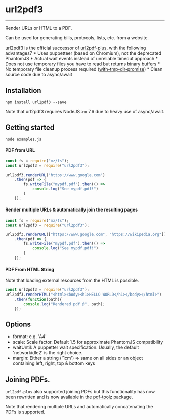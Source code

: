 # url2pdf3
---
Render URLs or HTML to a PDF.

Can be used for generating bills, protocols, lists, etc. from a website.

url2pdf3 is the official successor of [url2pdf-plus](https://github.com/FelixFurtmayr/url2pdf-plus), with the following advantages7
    * Uses puppetteer (based on Chromium), not the deprecated PhantomJS
    * Actual wait events instead of unreliable timeout approach
    * Does not use temporary files you have to read but returns binary buffers
    * No temporary file cleanup process required ([with-tmp-dir-promise](https://github.com/Rapidfacture/with-tmp-dir-promise))
    * Clean source code due to async/await

## Installation ##

    npm install url2pdf3 --save

Note that url2pdf3 requires NodeJS >= 7.6 due to heavy use of async/await.

## Getting started ##

    node examples.js

#### PDF from URL

```javascript
const fs = require("mz/fs");
const url2pdf3 = require("url2pdf3");

url2pdf3.renderURL("https://www.google.com")
    .then(pdf => {
        fs.writeFile("mypdf.pdf").then(() =>
            console.log("See mypdf.pdf!")
        )
    });
```

#### Render multiple URLs & automatically join the resulting pages

```javascript
const fs = require("mz/fs");
const url2pdf3 = require("url2pdf3");

url2pdf3.renderURL(["https://www.google.com", "https://wikipedia.org"])
    .then(pdf => {
        fs.writeFile("mypdf.pdf").then(() =>
            console.log("See mypdf.pdf!")
        )
    });
```

#### PDF From HTML String

Note that loading external resources from the HTML is possible.

```javascript
const url2pdf3 = require("url2pdf3");
url2pdf3.renderHTML("<html><body><h1>HELLO WORLD</h1></body></html>")
    .then(function(path){
        console.log("Rendered pdf @", path);
    });
```

## Options

 * format: e.g. 'A4'
 * scale: Scale factor. Default 1.5 for approximate PhantomJS compatibility
 * waitUntil: A puppetter wait specification. Usually, the default 'networkidle2' is the right choice.
 * margin: Either a string ('1cm') => same on all sides or an object containing left, right, top & bottom keys

## Joining PDFs.

`url2pdf-plus` also supported joining PDFs but this functionality has now been
rewritten and is now available in the [pdf-toolz](https://github.com/Rapidfacture/pdf-toolz) package.

Note that rendering multiple URLs and automatically concatenating the PDFs is supported.
